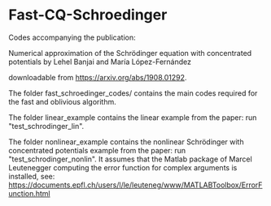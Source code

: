 # Fast-CQ-Schroedinger
Codes accompanying the publication:

Numerical approximation of the Schrödinger equation with concentrated potentials
by Lehel Banjai and María López-Fernández

downloadable from https://arxiv.org/abs/1908.01292.

The folder fast_schroedinger_codes/ contains the main codes required for the fast and oblivious algorithm. 

The folder linear_example contains the linear example from the paper: run "test_schrodinger_lin".

The folder nonlinear_example contains the nonlinear Schrödinger with concentrated potentials 
example from the paper: run "test_schrodinger_nonlin". It assumes that the Matlab package of 
Marcel Leutenegger computing the error function for complex arguments is installed, see:
https://documents.epfl.ch/users/l/le/leuteneg/www/MATLABToolbox/ErrorFunction.html
